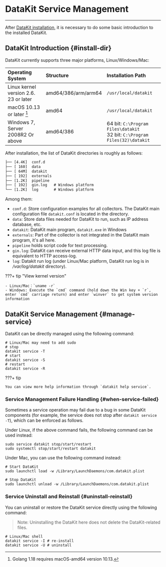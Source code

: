 
# DataKit Service Management
---

After [DataKit installation](datakit-install.md), it is necessary to do some basic introduction to the installed DataKit.

## DataKit Introduction {#install-dir}

DataKit currently supports three major platforms, Linux/Windows/Mac:

| Operating System                            | Structure                | Installation Path                                                                   |
| :--------                           | :---                | :-----                                                                     |
| Linux kernel version 2.6. 23 or later        | amd64/386/arm/arm64 | `/usr/local/datakit`                                                       |
| macOS 10.13 or later [^1]          | amd64               | `/usr/local/datakit`                                                       |
| Windows 7, Server 2008R2 Or above | amd64/386           | 64 bit: `C:\Program Files\datakit`<br />32 bit: `C:\Program Files(32)\datakit` |

[^1]: Golang 1.18 requires macOS-amd64 version 10.13.

After installation, the list of DataKit directories is roughly as follows:

```txt
├── [4.4K]  conf.d
├── [ 160]  data
├── [ 64M]  datakit
├── [ 192]  externals
├── [1.2K]  pipeline
├── [ 192]  gin.log   # Windows platform
└── [1.2K]  log       # Windows platform
```

Among them:

- `conf.d`: Store configuration examples for all collectors. The DataKit main configuration file `datakit.conf` is located in the directory.
- `data`: Store data files needed for DataKit to run, such as IP address database, etc.
- `datakit`: DataKit main program, `datakit.exe` in Windows
- `externals`: Part of the collector is not integrated in the DataKit main program, it's all here.
- `pipeline` holds script code for text processing.
- `gin.log`: DataKit can receive external HTTP data input, and this log file is equivalent to HTTP access-log.
- `log`: Datakit run log (under Linux/Mac platform, DataKit run log is in */var/log/datakit* directory).
<!-- markdownlint-disable MD046 -->
???+ tip "View kernel version"

    - Linux/Mac：`uname -r`
    - Windows: Execute the `cmd` command (hold down the Win key + `r`, enter `cmd` carriage return) and enter `winver` to get system version information
<!-- markdownlint-enable -->
## DataKit Service Management {#manage-service}

DataKit can be directly managed using the following command:

```shell
# Linux/Mac may need to add sudo
# stop
datakit service -T
# start
datakit service -S
# restart
datakit service -R
```
<!-- markdownlint-disable MD046 -->
???+ tip

    You can view more help information through `datakit help service`.
<!-- markdownlint-enable -->
### Service Management Failure Handling {#when-service-failed}

Sometimes a service operation may fail due to a bug in some DataKit components (for example, the service does not stop after `datakit service -T`), which can be enforced as follows.

Under Linux, if the above command fails, the following command can be used instead:

```shell
sudo service datakit stop/start/restart
sudo systemctl stop/start/restart datakit
```

Under Mac, you can use the following command instead:

```shell
# Start DataKit
sudo launchctl load -w /Library/LaunchDaemons/com.datakit.plist

# Stop DataKit
sudo launchctl unload -w /Library/LaunchDaemons/com.datakit.plist
```

### Service Uninstall and Reinstall {#uninstall-reinstall}

You can uninstall or restore the DataKit service directly using the following command:

> Note: Uninstalling the DataKit here does not delete the DataKit-related files.

```shell
# Linux/Mac shell
datakit service -I # re-install
datakit service -U # uninstall
```

